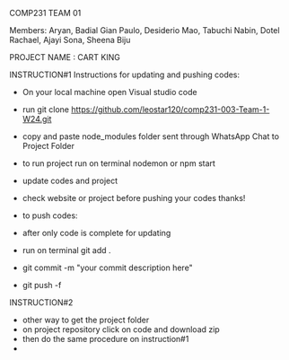 COMP231
TEAM 01

Members:
Aryan, Badial
Gian Paulo, Desiderio
Mao, Tabuchi
Nabin, Dotel
Rachael, Ajayi
Sona, Sheena Biju

PROJECT NAME : CART KING

INSTRUCTION#1
Instructions for updating and pushing codes:

- On your local machine open Visual studio code
- run git clone https://github.com/leostar120/comp231-003-Team-1-W24.git
- copy and paste node_modules folder sent through WhatsApp Chat to Project Folder
- to run project run on terminal nodemon or npm start
- update codes and project
- check website or project before pushing your codes thanks!

- to push codes:
- after only code is complete for updating
- run on terminal git add .
- git commit -m "your commit description here"
- git push -f

INSTRUCTION#2
- other way to get the project folder
- on project repository click on code and download zip
- then do the same procedure on instruction#1
- 

